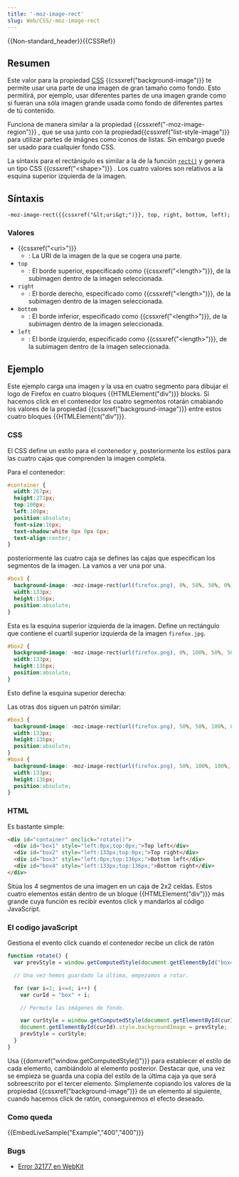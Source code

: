 ```yaml
---
title: '-moz-image-rect'
slug: Web/CSS/-moz-image-rect
---
```


{{Non-standard_header}}{{CSSRef}}

## Resumen

Este valor para la propiedad [CSS](/es/docs/Web/CSS) {{cssxref("background-image")}} te permite usar una parte de una imagen de gran tamaño como fondo. Esto permitirá, por ejemplo, usar diferentes partes de una imagen grande como si fueran una sóla imagen grande usada como fondo de diferentes partes de tú contenido.

Funciona de manera similar a la propiedad {{cssxref("-moz-image-region")}} , que se usa junto con la propiedad{{cssxref("list-style-image")}} para utilizar partes de imágnes como iconos de listas. Sin embargo puede ser usado para cualquier fondo CSS.

La síntaxis para el rectánigulo es similar a la de la función [`rect()`](/es/docs/Web/CSS/shape#Syntax) y genera un tipo CSS {{cssxref("&lt;shape&gt;")}} . Los cuatro valores son relativos a la esquina superior izquierda de la imagen.

## Síntaxis

```
-moz-image-rect({{cssxref("&lt;uri&gt;")}}, top, right, bottom, left);
```

### Valores

- {{cssxref("&lt;uri&gt;")}}
  - : La URI de la imagen de la que se cogera una parte.
- `top`
  - : El borde superior, especificado como {{cssxref("&lt;length&gt;")}}, de la subimagen dentro de la imagen seleccionada.
- `right`
  - : El borde derecho, especificado como {{cssxref("&lt;length&gt;")}}, de la subimagen dentro de la imagen seleccionada.
- `bottom`
  - : El borde inferior, especificado como {{cssxref("&lt;length&gt;")}}, de la subimagen dentro de la imagen seleccionada.
- `left`
  - : El borde izquierdo, especificado como {{cssxref("&lt;length&gt;")}}, de la subimagen dentro de la imagen seleccionada.

## Ejemplo

Este ejemplo carga una imagen y la usa en cuatro segmento para dibujar el logo de Firefox en cuatro bloques {{HTMLElement("div")}} blocks. Si hacemos click en el contenedor los cuatro segmentos rotarán cmabiando los valores de la propiedad {{cssxref("background-image")}} entre estos cuatro bloques {{HTMLElement("div")}}.

### CSS

El CSS define un estilo para el contenedor y, posteriormente los estilos para las cuatro cajas que comprenden la imagen completa.

Para el contenedor:

```css
#container {
  width:267px;
  height:272px;
  top:100px;
  left:100px;
  position:absolute;
  font-size:16px;
  text-shadow:white 0px 0px 6px;
  text-align:center;
}
```

posteriormente las cuatro caja se defines las cajas que especifican los segmentos de la imagen. La vamos a ver una por una.

```css
#box1 {
  background-image: -moz-image-rect(url(firefox.png), 0%, 50%, 50%, 0%);
  width:133px;
  height:136px;
  position:absolute;
}
```

Esta es la esquina superior izquierda de la imagen. Define un rectángulo que contiene el cuartil superior izquierda de la imagen `firefox.jpg`.

```css
#box2 {
  background-image: -moz-image-rect(url(firefox.png), 0%, 100%, 50%, 50%);
  width:133px;
  height:136px;
  position:absolute;
}
```

Esto define la esquina superior derecha:

Las otras dos siguen un patrón similar:

```css
#box3 {
  background-image: -moz-image-rect(url(firefox.png), 50%, 50%, 100%, 0%);
  width:133px;
  height:136px;
  position:absolute;
}
#box4 {
  background-image: -moz-image-rect(url(firefox.png), 50%, 100%, 100%, 50%);
  width:133px;
  height:136px;
  position:absolute;
}
```

### HTML

Es bastante simple:

```html
<div id="container" onclick="rotate()">
  <div id="box1" style="left:0px;top:0px;">Top left</div>
  <div id="box2" style="left:133px;top:0px;">Top right</div>
  <div id="box3" style="left:0px;top:136px;">Bottom left</div>
  <div id="box4" style="left:133px;top:136px;">Bottom right</div>
</div>
```

Sitúa los 4 segmentos de una imagen en un caja de 2x2 celdas. Estos cuatro elementos están dentro de un bloque {{HTMLElement("div")}} más grande cuya función es recibir eventos click y mandarlos al código JavaScript.

### El codigo javaScript

Gestiona el evento click cuando el contenedor recibe un click de ratón

```js
function rotate() {
  var prevStyle = window.getComputedStyle(document.getElementById("box4"), null).getPropertyValue("background-image");

  // Una vez hemos guardado la última, empezamos a rotar.

  for (var i=1; i<=4; i++) {
    var curId = "box" + i;

    // Permuta las imágenes de fondo.

    var curStyle = window.getComputedStyle(document.getElementById(curId), null).getPropertyValue("background-image");
    document.getElementById(curId).style.backgroundImage = prevStyle;
    prevStyle = curStyle;
  }
}
```

Usa {{domxref("window.getComputedStyle()")}} para establecer el estilo de cada elemento, cambiándolo al elemento posterior. Destacar que, una vez se empieza se guarda una copia del estilo de la última caja ya que será sobreescrito por el tercer elemento. Simplemente copiando los valores de la propiedad {{cssxref("background-image")}} de un elemento al siguiente, cuando hacemos click de ratón, conseguiremos el efecto deseado.

### Como queda

{{EmbedLiveSample("Example","400","400")}}

### Bugs

- [Error 32177 en WebKit](https://webkit.org/b/32177)
